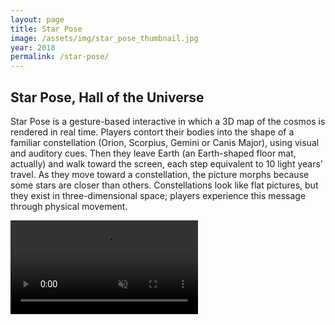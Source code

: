 ```yaml
---
layout: page
title: Star Pose
image: /assets/img/star_pose_thumbnail.jpg
year: 2018
permalink: /star-pose/
---
```


## Star Pose, Hall of the Universe


Star Pose is a gesture-based interactive in which a 3D map of the cosmos is rendered in real time. Players contort their bodies into the shape of a familiar constellation (Orion, Scorpius, Gemini or Canis Major), using visual and auditory cues. Then they leave Earth (an Earth-shaped floor mat, actually) and walk toward the screen, each step equivalent to 10 light years’ travel. As they move toward a constellation, the picture morphs because some stars are closer than others. Constellations look like flat pictures, but they exist in three-dimensional space; players experience this message through physical movement.


<video src="/assets/video/star_pose.mp4" muted autoplay loop controls></video>
